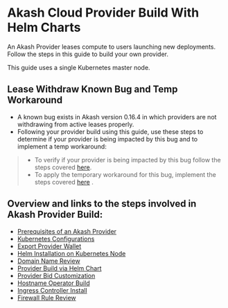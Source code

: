 # Akash Cloud Provider Build With Helm Charts



An Akash Provider leases compute to users launching new deployments. Follow the steps in this guide to build your own provider.

This guide uses a single Kubernetes master node.

## Lease Withdraw Known Bug and Temp Workaround

* A known bug exists in Akash version 0.16.4 in which providers are not withdrawing from active leases properly.
* Following your provider build using this guide, use these steps to determine if your provider is being impacted by this bug and to implement a temp workaround:

> * To verify if your provider is being impacted by this bug follow the steps covered [here](https://gist.github.com/andy108369/3b396076c5426fa666e66fea22e2b4ef).
> * To apply the temporary workaround for this bug, implement the steps covered [here](https://github.com/ovrclk/akash/issues/1635#issuecomment-1168944395) .

## Overview and links to the steps involved in Akash Provider Build:

* [Prerequisites of an Akash Provider](step-1-prerequisites-of-an-akash-provider.md)
* [Kubernetes Configurations](step-2-kubernetes-configurations.md)
* [Export Provider Wallet](step-3-export-provider-wallet.md)
* [Helm Installation on Kubernetes Node](step-4-helm-installation-on-kubernetes-node.md)
* [Domain Name Review](step-5-domain-name-review.md)
* [Provider Build via Helm Chart](step-6-provider-build-via-helm-chart.md)
* [Provider Bid Customization](step-6-provider-bid-customization.md)
* [Hostname Operator Build](step-7-hostname-operator-build.md)
* [Ingress Controller Install](step-8-ingress-controller-install.md)
* [Firewall Rule Review](step-9-firewall-rule-review.md)
